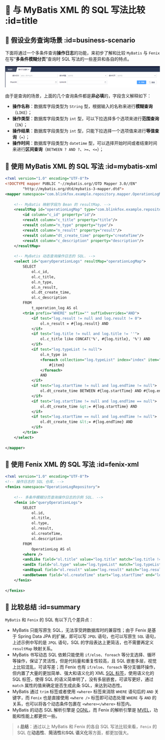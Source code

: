 # 🍎 与 MyBatis XML 的 SQL 写法比较 :id=title

## 🌴 假设业务查询场景 :id=business-scenario

下面将通过一个多条件查询**操作日志**的功能，来初步了解和比较 `MyBatis` 与 `Fenix` 在写“**多条件模糊分页**”查询时 SQL 写法的一些差异和各自的特点。

![查询页面](assets/images/search.png)

由于是查询的场景，上面的几个查询条件都是**非必填**的，字段含义解释如下：

- **操作名称**：数据库字段类型为 `String` 型，根据输入的名称来进行**模糊查询**（`LIKE`）；
- **操作类型**：数据库字段类型为 `int` 型，可以下拉选择多个选项来进行**范围查询**（`IN`）；
- **操作结果**：数据库字段类型为 `int` 型，只能下拉选择一个选项值来进行**等值查询**（`=`）；
- **操作时间**：数据库字段类型为 `datetime` 型，可以选择开始时间或者结束时间来进行**区间查询**（`BETWEEN ? AND ?`、`>=`、`<=`）；

## 🌼 使用 MyBatis XML 的 SQL 写法 :id=mybatis-xml

```xml
<?xml version="1.0" encoding="UTF-8"?>
<!DOCTYPE mapper PUBLIC "-//mybatis.org//DTD Mapper 3.0//EN"
        "http://mybatis.org/dtd/mybatis-3-mapper.dtd">
<mapper namespace="com.blinkfox.example.repository.mapper.OperationLogMapper">

    <!-- MyBatis 映射字段为 Bean 的 resultMap. -->
    <resultMap id="operationLogMap" type="com.blinkfox.example.repository.pojo.OperationLog">
        <id column="c_id" property="id"/>
        <result column="c_title" property="title"/>
        <result column="n_type" property="type"/>
        <result column="n_result" property="result"/>
        <result column="dt_create_time" property="createTime"/>
        <result column="c_description" property="description"/>
    </resultMap>

    <!-- MyBatis 动态查询操作日志的 SQL. -->
    <select id="queryOperationLogs" resultMap="operationLogMap">
        SELECT
            ol.c_id,
            ol.c_title,
            ol.n_type,
            ol.n_result,
            ol.dt_create_time,
            ol.c_description
        FROM
            t_operation_log AS ol
        <trim prefix="WHERE" suffix="" suffixOverrides="AND">
            <if test="log.result != null and log.result != 0">
                ol.n_result = #{log.result} AND
            </if>
            <if test="log.title != null and log.title != ''">
                ol.c_title like CONCAT('%', #{log.title}, '%') AND
            </if>
            <if test="log.typeList != null">
                ol.n_type in
                <foreach collection="log.typeList" index="index" item="item" open="(" separator="," close=")">
                    #{item}
                </foreach>
                AND
            </if>
            <if test="log.startTime != null and log.endTime != null">
                ol.dt_create_time BETWEEN #{log.startTime} AND #{log.endTime} AND
            </if>
            <if test="log.startTime != null and log.endTime == null">
                ol.dt_create_time &gt;= #{log.startTime} AND
            </if>
            <if test="log.startTime == null and log.endTime != null">
                ol.dt_create_time &lt;= #{log.endTime} AND
            </if>
        </trim>
    </select>

</mapper>
```

## 🌺 使用 Fenix XML 的 SQL 写法 :id=fenix-xml

```xml
<?xml version="1.0" encoding="UTF-8"?>
<!-- 操作日志的 SQL 仓库. -->
<fenixs namespace="OperationLogRepository">

    <!-- 多条件模糊分页查询操作日志的示例 SQL. -->
    <fenix id="queryOperationLogs">
        SELECT
            ol.id,
            ol.title,
            ol.type,
            ol.result,
            ol.createTime,
            ol.description
        FROM
            OperationLog AS ol
        <where />
        <andLike field="ol.title" value="log.title" match="log.title != empty"/>
        <andIn field="ol.type" value="log.typeList" match="log.typeList != empty"/>
        <andEqual field="ol.result" value="log.result" match="log.result != empty"/>
        <andBetween field="ol.createTime" start="log.startTime" end="log.endTime" match="(log.startTime != empty) || (log.endTime != empty)"/>
    </fenix>

</fenixs>
```

## 🌸 比较总结 :id=summary

`MyBatis` 和 `Fenix` 的 SQL 有以下几个差异点：

- MyBatis 只能写原生 SQL，无法享受跨数据库时的兼容性；由于 Fenix 是基于 Spring Data JPA 的扩展，即可以写 `JPQL` 语句，也可以写原生 `SQL` 语句，上述示例中写的是 `JPQL` 语句，SQL 的字段表达上更简洁，也不需要再定义 `resultMap` 映射关系。
- MyBatis 书写动态 SQL 依赖只能使用 `if/else`、`foreach` 等分支选择、循环等操作，保证了灵活性，但是代码量和重复性较高，且 SQL 嵌套多层，视觉上比较混乱，可读写差；而 Fenix 也有 `if/else`、`foreach` 等分支循环操作，但内置了大量的更加简单、强大和语义化的 XML [SQL 标签](xml/xml-tags)，使用语义化的 SQL 标签，使得 SQL 的语义简单明了，没有多层嵌套，可读写更好，通过 `match` 属性的值来确定是否生成此条 SQL，来达到动态性。
- MyBatis 通过 `trim` 标签或者使用 `<where>` 标签来消除 `WHERE` 语句后的 `AND` 关键字，而 `Fenix` 也是直接使用 `<where />` 标签即可动态处理 `WHERE` 与 `AND` 的关系，也可以将各个动态条件包裹在 `<where></where>` 标签内。
- MyBatis 的动态 SQL 解析引擎是 [OGNL](http://commons.apache.org/proper/commons-ognl/)，而 Fenix 的解析引擎是 [MVEL](http://mvel.documentnode.com/)，功能和性能上都更优一些。

> **💧 总结**：通过以上 MyBatis 和 Fenix 的各自 SQL 写法比较来看，`Fenix` 的 SQL 在**动态性**、**简洁性**和**SQL 语义化**等方面，都更加强大。
